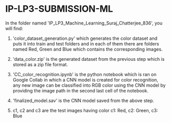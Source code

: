 # IP-LP3-SUBMISSION-ML

In the folder named 'IP_LP3_Machine_Learning_Suraj_Chatterjee_836', you will find:

1. 'color_dataset_generation.py' which generates the color dataset and puts it into train and test folders and in each of them there are folders named Red, Green and Blue which contains the corresponding images.

2. 'data_color.zip' is the generated dataset from the previous step which is stored as a zip file format.

3. 'CC_color_recognition.ipynb' is the python notebook which is ran on Google Collab in which a CNN model is created for color recognition, any new image can be classified into RGB color using the CNN model by providing the image path in the second last cell of the notebook.

4. 'finalized_model.sav' is the CNN model saved from the above step.

5. c1, c2 and c3 are the test images having color c1: Red, c2: Green, c3: Blue
